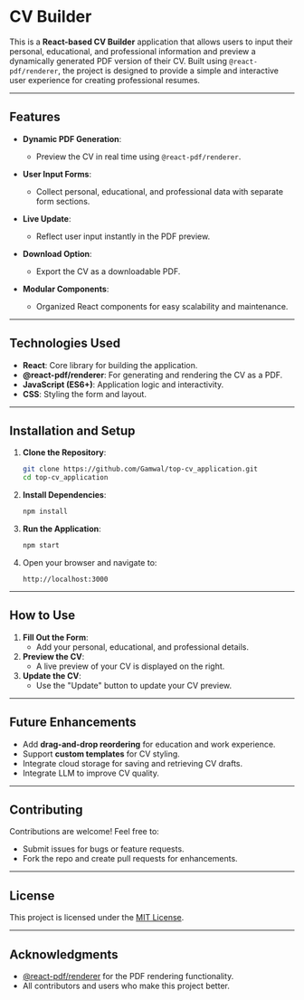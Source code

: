 # CV Builder

This is a **React-based CV Builder** application that allows users to input their personal, educational, and professional information and preview a dynamically generated PDF version of their CV. Built using `@react-pdf/renderer`, the project is designed to provide a simple and interactive user experience for creating professional resumes.

---

## Features

- **Dynamic PDF Generation**:
  - Preview the CV in real time using `@react-pdf/renderer`.
- **User Input Forms**:
  - Collect personal, educational, and professional data with separate form sections.
- **Live Update**:

  - Reflect user input instantly in the PDF preview.

- **Download Option**:

  - Export the CV as a downloadable PDF.

- **Modular Components**:
  - Organized React components for easy scalability and maintenance.

---

## Technologies Used

- **React**: Core library for building the application.
- **@react-pdf/renderer**: For generating and rendering the CV as a PDF.
- **JavaScript (ES6+)**: Application logic and interactivity.
- **CSS**: Styling the form and layout.

---

## Installation and Setup

1. **Clone the Repository**:

   ```bash
   git clone https://github.com/Gamwal/top-cv_application.git
   cd top-cv_application
   ```

2. **Install Dependencies**:

   ```bash
   npm install
   ```

3. **Run the Application**:

   ```bash
   npm start
   ```

4. Open your browser and navigate to:
   ```
   http://localhost:3000
   ```

---

## How to Use

1. **Fill Out the Form**:
   - Add your personal, educational, and professional details.
2. **Preview the CV**:
   - A live preview of your CV is displayed on the right.
3. **Update the CV**:
   - Use the "Update" button to update your CV preview.

---

## Future Enhancements

- Add **drag-and-drop reordering** for education and work experience.
- Support **custom templates** for CV styling.
- Integrate cloud storage for saving and retrieving CV drafts.
- Integrate LLM to improve CV quality.

---

## Contributing

Contributions are welcome! Feel free to:

- Submit issues for bugs or feature requests.
- Fork the repo and create pull requests for enhancements.

---

## License

This project is licensed under the [MIT License](LICENSE).

---

## Acknowledgments

- [@react-pdf/renderer](https://react-pdf.org/) for the PDF rendering functionality.
- All contributors and users who make this project better.
